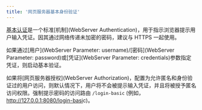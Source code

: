 ```yaml
---
title: '网页服务器基本身份验证'
---
```


[基本认证](https://en.wikipedia.org/wiki/Basic_access_authentication)是一个标准[机制](WebServer Authentication)，用于指示浏览器提示用户输入凭证。因其通过网络传递未加密的密码，建议与 HTTPS 一起使用。

如果通过[用户](WebServer Parameter: username)/[密码](WebServer Parameter: password)或[凭证](WebServer Parameter: credentials)参数指定凭证，则启动基本验证。

如果将[网页服务器授权](WebServer Authorization)，配置为允许匿名和身份验证过的用户访问，则默认情况下，用户将不会被提示输入凭证，并且将被授予匿名访问权限。强制提示密码的访问路由 `/login-basic` (例如，<http://127.0.0.1:8080/login-basi>c)。
